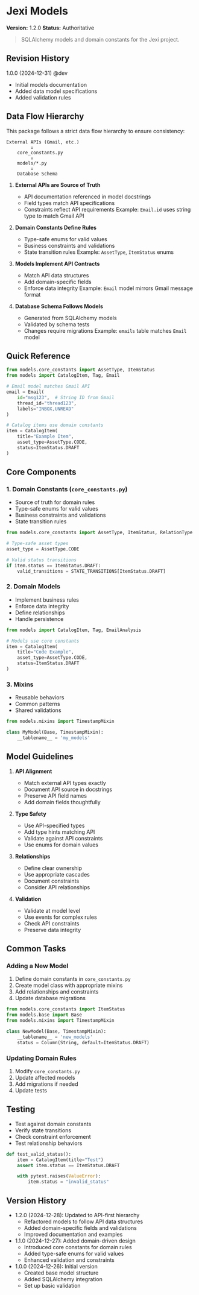 # Jexi Models

**Version:** 1.2.0
**Status:** Authoritative

> SQLAlchemy models and domain constants for the Jexi project.

## Revision History
1.0.0 (2024-12-31) @dev
- Initial models documentation
- Added data model specifications
- Added validation rules

## Data Flow Hierarchy

This package follows a strict data flow hierarchy to ensure consistency:

```
External APIs (Gmail, etc.)
         ↓
    core_constants.py
         ↓
    models/*.py
         ↓
    Database Schema
```

1. **External APIs are Source of Truth**
   - API documentation referenced in model docstrings
   - Field types match API specifications
   - Constraints reflect API requirements
   Example: `Email.id` uses string type to match Gmail API

2. **Domain Constants Define Rules**
   - Type-safe enums for valid values
   - Business constraints and validations
   - State transition rules
   Example: `AssetType`, `ItemStatus` enums

3. **Models Implement API Contracts**
   - Match API data structures
   - Add domain-specific fields
   - Enforce data integrity
   Example: `Email` model mirrors Gmail message format

4. **Database Schema Follows Models**
   - Generated from SQLAlchemy models
   - Validated by schema tests
   - Changes require migrations
   Example: `emails` table matches `Email` model

## Quick Reference

```python
from models.core_constants import AssetType, ItemStatus
from models import CatalogItem, Tag, Email

# Email model matches Gmail API
email = Email(
    id="msg123",  # String ID from Gmail
    thread_id="thread123",
    labels="INBOX,UNREAD"
)

# Catalog items use domain constants
item = CatalogItem(
    title="Example Item",
    asset_type=AssetType.CODE,
    status=ItemStatus.DRAFT
)
```

## Core Components

### 1. Domain Constants (`core_constants.py`)
- Source of truth for domain rules
- Type-safe enums for valid values
- Business constraints and validations
- State transition rules

```python
from models.core_constants import AssetType, ItemStatus, RelationType

# Type-safe asset types
asset_type = AssetType.CODE

# Valid status transitions
if item.status == ItemStatus.DRAFT:
    valid_transitions = STATE_TRANSITIONS[ItemStatus.DRAFT]
```

### 2. Domain Models
- Implement business rules
- Enforce data integrity
- Define relationships
- Handle persistence

```python
from models import CatalogItem, Tag, EmailAnalysis

# Models use core constants
item = CatalogItem(
    title="Code Example",
    asset_type=AssetType.CODE,
    status=ItemStatus.DRAFT
)
```

### 3. Mixins
- Reusable behaviors
- Common patterns
- Shared validations

```python
from models.mixins import TimestampMixin

class MyModel(Base, TimestampMixin):
    __tablename__ = 'my_models'
```

## Model Guidelines

1. **API Alignment**
   - Match external API types exactly
   - Document API source in docstrings
   - Preserve API field names
   - Add domain fields thoughtfully

2. **Type Safety**
   - Use API-specified types
   - Add type hints matching API
   - Validate against API constraints
   - Use enums for domain values

3. **Relationships**
   - Define clear ownership
   - Use appropriate cascades
   - Document constraints
   - Consider API relationships

4. **Validation**
   - Validate at model level
   - Use events for complex rules
   - Check API constraints
   - Preserve data integrity

## Common Tasks

### Adding a New Model

1. Define domain constants in `core_constants.py`
2. Create model class with appropriate mixins
3. Add relationships and constraints
4. Update database migrations

```python
from models.core_constants import ItemStatus
from models.base import Base
from models.mixins import TimestampMixin

class NewModel(Base, TimestampMixin):
    __tablename__ = 'new_models'
    status = Column(String, default=ItemStatus.DRAFT)
```

### Updating Domain Rules

1. Modify `core_constants.py`
2. Update affected models
3. Add migrations if needed
4. Update tests

## Testing

- Test against domain constants
- Verify state transitions
- Check constraint enforcement
- Test relationship behaviors

```python
def test_valid_status():
    item = CatalogItem(title="Test")
    assert item.status == ItemStatus.DRAFT

    with pytest.raises(ValueError):
        item.status = "invalid_status"
```

## Version History
- 1.2.0 (2024-12-28): Updated to API-first hierarchy
  - Refactored models to follow API data structures
  - Added domain-specific fields and validations
  - Improved documentation and examples
- 1.1.0 (2024-12-27): Added domain-driven design
  - Introduced core constants for domain rules
  - Added type-safe enums for valid values
  - Enhanced validation and constraints
- 1.0.0 (2024-12-26): Initial version
  - Created base model structure
  - Added SQLAlchemy integration
  - Set up basic validation
